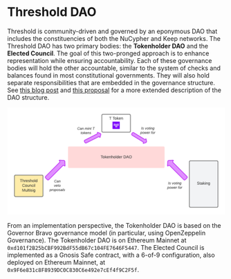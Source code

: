 # Threshold DAO

Threshold is community-driven and governed by an eponymous DAO that includes the constituencies of both the NuCypher and Keep networks. The Threshold DAO has two primary bodies: the **Tokenholder DAO** and the **Elected Council**. The goal of this two-pronged approach is to enhance representation while ensuring accountability. Each of these governance bodies will hold the other accountable, similar to the system of checks and balances found in most constitutional governments. They will also hold separate responsibilities that are embedded in the governance structure. See [this blog post](https://blog.threshold.network/thresholds-governance-structure-and-the-upcoming-council-elections/) and [this proposal](https://forum.threshold.network/t/threshold-network-dao-proposal-v2/57) for a more extended description of the DAO structure.

![](<../.gitbook/assets/Threshold DAO 4.png>)

From an implementation perspective, the Tokenholder DAO is based on the Governor Bravo governance model (in particular, using OpenZeppelin Governance). The Tokenholder DAO is on Ethereum Mainnet at `0xd101f2B25bCBF992BdF55dB67c104FE7646F5447`. The Elected Council is implemented as a Gnosis Safe contract, with a 6-of-9 configuration, also deployed on Ethereum Mainnet, at `0x9F6e831c8F8939DC0C830C6e492e7cEf4f9C2F5f`.
